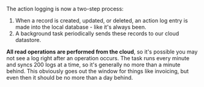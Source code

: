 The action logging is now a two-step process:
1. When a record is created, updated, or deleted, an action log entry is made into the local database - like it's always been. 
1. A background task periodically sends these records to our cloud datastore. 

**All read operations are performed from the cloud**, so it's possible you may not see a log right after an operation occurs. The task runs every minute and syncs 200 logs at a time, so it's generally no more than a minute behind. This obviously goes out the window for things like invoicing, but even then it should be no more than a day behind. 


